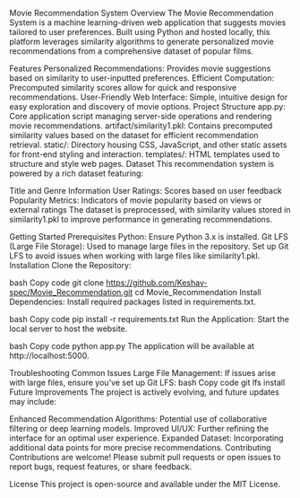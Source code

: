 Movie Recommendation System
Overview
The Movie Recommendation System is a machine learning-driven web application that suggests movies tailored to user preferences. Built using Python and hosted locally, this platform leverages similarity algorithms to generate personalized movie recommendations from a comprehensive dataset of popular films.

Features
Personalized Recommendations: Provides movie suggestions based on similarity to user-inputted preferences.
Efficient Computation: Precomputed similarity scores allow for quick and responsive recommendations.
User-Friendly Web Interface: Simple, intuitive design for easy exploration and discovery of movie options.
Project Structure
app.py: Core application script managing server-side operations and rendering movie recommendations.
artifact/similarity1.pkl: Contains precomputed similarity values based on the dataset for efficient recommendation retrieval.
static/: Directory housing CSS, JavaScript, and other static assets for front-end styling and interaction.
templates/: HTML templates used to structure and style web pages.
Dataset
This recommendation system is powered by a rich dataset featuring:

Title and Genre Information
User Ratings: Scores based on user feedback
Popularity Metrics: Indicators of movie popularity based on views or external ratings
The dataset is preprocessed, with similarity values stored in similarity1.pkl to improve performance in generating recommendations.

Getting Started
Prerequisites
Python: Ensure Python 3.x is installed.
Git LFS (Large File Storage): Used to manage large files in the repository. Set up Git LFS to avoid issues when working with large files like similarity1.pkl.
Installation
Clone the Repository:

bash
Copy code
git clone https://github.com/Keshav-spec/Movie_Recommendation.git
cd Movie_Recommendation
Install Dependencies: Install required packages listed in requirements.txt.

bash
Copy code
pip install -r requirements.txt
Run the Application: Start the local server to host the website.

bash
Copy code
python app.py
The application will be available at http://localhost:5000.

Troubleshooting
Common Issues
Large File Management: If issues arise with large files, ensure you’ve set up Git LFS:
bash
Copy code
git lfs install
Future Improvements
The project is actively evolving, and future updates may include:

Enhanced Recommendation Algorithms: Potential use of collaborative filtering or deep learning models.
Improved UI/UX: Further refining the interface for an optimal user experience.
Expanded Dataset: Incorporating additional data points for more precise recommendations.
Contributing
Contributions are welcome! Please submit pull requests or open issues to report bugs, request features, or share feedback.

License
This project is open-source and available under the MIT License.


